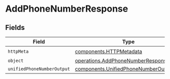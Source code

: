 # AddPhoneNumberResponse


## Fields

| Field                                                                                          | Type                                                                                           | Required                                                                                       | Description                                                                                    |
| ---------------------------------------------------------------------------------------------- | ---------------------------------------------------------------------------------------------- | ---------------------------------------------------------------------------------------------- | ---------------------------------------------------------------------------------------------- |
| `httpMeta`                                                                                     | [components.HTTPMetadata](../../models/components/httpmetadata.md)                             | :heavy_check_mark:                                                                             | N/A                                                                                            |
| `object`                                                                                       | [operations.AddPhoneNumberResponseBody](../../models/operations/addphonenumberresponsebody.md) | :heavy_minus_sign:                                                                             | N/A                                                                                            |
| `unifiedPhoneNumberOutput`                                                                     | [components.UnifiedPhoneNumberOutput](../../models/components/unifiedphonenumberoutput.md)     | :heavy_minus_sign:                                                                             | N/A                                                                                            |